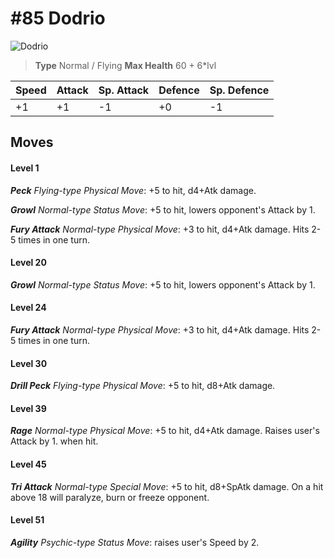 # #85 Dodrio


![Dodrio](https://img.pokemondb.net/sprites/home/normal/1x/dodrio.png)

> **Type** Normal / Flying
> **Max Health** 60 + 6\*lvl

| Speed | Attack | Sp. Attack | Defence | Sp. Defence |
| ----- | ------ | ---------- | ------- | ----------- |
| +1 | +1 | -1 | +0 | -1 |

## Moves
#### Level 1

***Peck** Flying-type Physical Move*: +5 to hit, d4+Atk damage. 

***Growl** Normal-type Status Move*: +5 to hit, lowers opponent's Attack by 1.

***Fury Attack** Normal-type Physical Move*: +3 to hit, d4+Atk damage. Hits 2-5 times in one turn.
#### Level 20

***Growl** Normal-type Status Move*: +5 to hit, lowers opponent's Attack by 1.
#### Level 24

***Fury Attack** Normal-type Physical Move*: +3 to hit, d4+Atk damage. Hits 2-5 times in one turn.
#### Level 30

***Drill Peck** Flying-type Physical Move*: +5 to hit, d8+Atk damage. 
#### Level 39

***Rage** Normal-type Physical Move*: +5 to hit, d4+Atk damage. Raises user's Attack by 1. when hit.
#### Level 45

***Tri Attack** Normal-type Special Move*: +5 to hit, d8+SpAtk damage. On a hit above 18 will paralyze, burn or freeze opponent.
#### Level 51

***Agility** Psychic-type Status Move*: raises user's Speed by 2.


